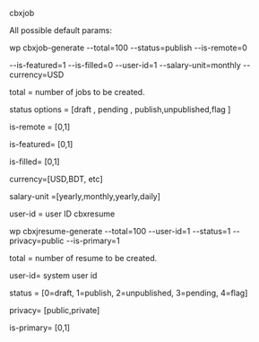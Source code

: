 cbxjob

All possible default params:

wp cbxjob-generate --total=100 --status=publish --is-remote=0

--is-featured=1 --is-filled=0 --user-id=1 --salary-unit=monthly --currency=USD


total = number of jobs to be created.

status options = [draft , pending , publish,unpublished,flag ]

is-remote = [0,1]

is-featured= [0,1]

is-filled= [0,1]

currency=[USD,BDT, etc]

salary-unit =[yearly,monthly,yearly,daily]

user-id = user ID
cbxresume

wp cbxjresume-generate --total=100 --user-id=1 --status=1 --privacy=public --is-primary=1


total = number of resume to be created.

user-id= system user id

status = [0=draft, 1=publish, 2=unpublished, 3=pending, 4=flag]

privacy= [public,private]

is-primary= [0,1]
